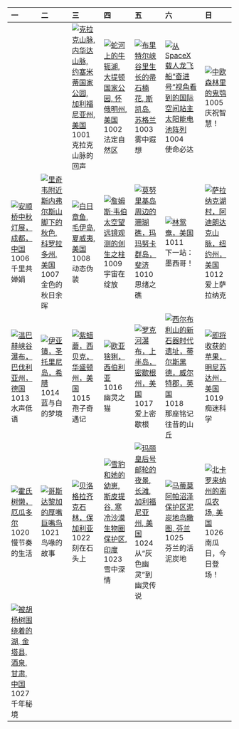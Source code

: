 | 一                                                                                                                                                                                                    | 二                                                                                                                                                                                                      | 三                                                                                                                                                                                                              | 四                                                                                                                                                                                                 | 五                                                                                                                                                                                                  | 六                                                                                                                                                                                                               | 日                                                                                                                                                                                           |
|:-----------------------------------------------------------------------------------------------------------------------------------------------------------------------------------------------------|:-------------------------------------------------------------------------------------------------------------------------------------------------------------------------------------------------------|:---------------------------------------------------------------------------------------------------------------------------------------------------------------------------------------------------------------|:--------------------------------------------------------------------------------------------------------------------------------------------------------------------------------------------------|:---------------------------------------------------------------------------------------------------------------------------------------------------------------------------------------------------|:----------------------------------------------------------------------------------------------------------------------------------------------------------------------------------------------------------------|:--------------------------------------------------------------------------------------------------------------------------------------------------------------------------------------------|
|                                                                                                                                                                                                      |                                                                                                                                                                                                        | [![](https://www.bing.com/th?id=OHR.YosemiteClark_ZH-CN7179533292_320x240.jpg "克拉克山脉, 内华达山脉, 约塞米蒂国家公园, 加利福尼亚州, 美国")](https://www.bing.com/th?id=OHR.YosemiteClark_ZH-CN7179533292_UHD.jpg)<br>1001<br>克拉克山脉的回声 | [![](https://www.bing.com/th?id=OHR.OxbowBend_ZH-CN7211791969_320x240.jpg "蛇河上的牛轭湖, 大提顿国家公园, 怀俄明州, 美国")](https://www.bing.com/th?id=OHR.OxbowBend_ZH-CN7211791969_UHD.jpg)<br>1002<br>法定自然区       | [![](https://www.bing.com/th?id=OHR.SkyeHeather_ZH-CN2820283990_320x240.jpg "布里特尔峡谷里生长的帚石楠花, 斯凯岛, 苏格兰")](https://www.bing.com/th?id=OHR.SkyeHeather_ZH-CN2820283990_UHD.jpg)<br>1003<br>雾中遐想       | [![](https://www.bing.com/th?id=OHR.DragonEndeavour_ZH-CN8160066040_320x240.jpg "从SpaceX载人龙飞船“奋进号”视角看到的国际空间站主太阳能电池阵列")](https://www.bing.com/th?id=OHR.DragonEndeavour_ZH-CN8160066040_UHD.jpg)<br>1004<br>使命必达 | [![](https://www.bing.com/th?id=OHR.TeacherOwl_ZH-CN8289875605_320x240.jpg "中欧森林里的鬼鸮")](https://www.bing.com/th?id=OHR.TeacherOwl_ZH-CN8289875605_UHD.jpg)<br>1005<br>庆祝智慧！                 |
| [![](https://www.bing.com/th?id=OHR.AnshunBridge_ZH-CN8392458102_320x240.jpg "安顺桥中秋灯展，成都，中国")](https://www.bing.com/th?id=OHR.AnshunBridge_ZH-CN8392458102_UHD.jpg)<br>1006<br>千里共婵娟                 | [![](https://www.bing.com/th?id=OHR.RidgwayAspens_ZH-CN8735375502_320x240.jpg "里奇韦附近斯内弗尔斯山脚下的秋色, 科罗拉多州, 美国")](https://www.bing.com/th?id=OHR.RidgwayAspens_ZH-CN8735375502_UHD.jpg)<br>1007<br>金色的秋日余晖 | [![](https://www.bing.com/th?id=OHR.OctopusCyanea_ZH-CN8948609460_320x240.jpg "白日章鱼, 毛伊岛, 夏威夷, 美国")](https://www.bing.com/th?id=OHR.OctopusCyanea_ZH-CN8948609460_UHD.jpg)<br>1008<br>动态伪装                     | [![](https://www.bing.com/th?id=OHR.WebbPillars_ZH-CN9054137596_320x240.jpg "‌詹姆斯·韦伯太空望远镜观测的创生之柱")](https://www.bing.com/th?id=OHR.WebbPillars_ZH-CN9054137596_UHD.jpg)<br>1009<br>宇宙在绽放          | [![](https://www.bing.com/th?id=OHR.MonurikiFiji_ZH-CN9178115886_320x240.jpg "莫努里基岛周边的珊瑚礁，玛玛努卡群岛，斐济")](https://www.bing.com/th?id=OHR.MonurikiFiji_ZH-CN9178115886_UHD.jpg)<br>1010<br>思绪之礁        | [![](https://www.bing.com/th?id=OHR.WoodDuckHen_ZH-CN9558916773_320x240.jpg "林鸳鸯，美国")](https://www.bing.com/th?id=OHR.WoodDuckHen_ZH-CN9558916773_UHD.jpg)<br>1011<br>下一站：墨西哥！                                  | [![](https://www.bing.com/th?id=OHR.SaranacLake_ZH-CN0224689397_320x240.jpg "萨拉纳克湖村，阿迪朗达克山脉，纽约州，美国")](https://www.bing.com/th?id=OHR.SaranacLake_ZH-CN0224689397_UHD.jpg)<br>1012<br>爱上萨拉纳克 |
| [![](https://www.bing.com/th?id=OHR.HinterseeWaterfall_ZH-CN0432994081_320x240.jpg "温巴赫峡谷瀑布，巴伐利亚州，德国")](https://www.bing.com/th?id=OHR.HinterseeWaterfall_ZH-CN0432994081_UHD.jpg)<br>1013<br>水声低语   | [![](https://www.bing.com/th?id=OHR.OiaSantorini_ZH-CN0531650189_320x240.jpg "伊亚镇，圣托里尼岛，希腊")](https://www.bing.com/th?id=OHR.OiaSantorini_ZH-CN0531650189_UHD.jpg)<br>1014<br>蓝与白的梦境                   | [![](https://www.bing.com/th?id=OHR.AmethystLaccaria_ZH-CN0643667280_320x240.jpg "紫蜡蘑，西贝克，华盛顿州，美国")](https://www.bing.com/th?id=OHR.AmethystLaccaria_ZH-CN0643667280_UHD.jpg)<br>1015<br>孢子奇遇记                 | [![](https://www.bing.com/th?id=OHR.SiberianLynx_ZH-CN0749166653_320x240.jpg "欧亚猞猁，西伯利亚")](https://www.bing.com/th?id=OHR.SiberianLynx_ZH-CN0749166653_UHD.jpg)<br>1016<br>幽灵之猫                   | [![](https://www.bing.com/th?id=OHR.RockRiverFalls_ZH-CN6532185546_320x240.jpg "罗克河瀑布，上半岛，密歇根州，美国")](https://www.bing.com/th?id=OHR.RockRiverFalls_ZH-CN6532185546_UHD.jpg)<br>1017<br>爱上密歇根       | [![](https://www.bing.com/th?id=OHR.SilburyHill_ZH-CN6666447580_320x240.jpg "西尔布利山的新石器时代遗址，蒂尔斯黑德，威尔特郡，英国")](https://www.bing.com/th?id=OHR.SilburyHill_ZH-CN6666447580_UHD.jpg)<br>1018<br>那座铭记往昔的山丘            | [![](https://www.bing.com/th?id=OHR.AppleHarvest_ZH-CN7317228007_320x240.jpg "即将收获的苹果，明尼苏达州，美国")](https://www.bing.com/th?id=OHR.AppleHarvest_ZH-CN7317228007_UHD.jpg)<br>1019<br>痴迷科学      |
| [![](https://www.bing.com/th?id=OHR.HoffmansSloth_ZH-CN7563408641_320x240.jpg "霍氏树懒，厄瓜多尔")](https://www.bing.com/th?id=OHR.HoffmansSloth_ZH-CN7563408641_UHD.jpg)<br>1020<br>慢节奏的生活                  | [![](https://www.bing.com/th?id=OHR.ToucanForest_ZH-CN0072036253_320x240.jpg "哥斯达黎加的厚嘴巨嘴鸟")](https://www.bing.com/th?id=OHR.ToucanForest_ZH-CN0072036253_UHD.jpg)<br>1021<br>鸟喙的故事                     | [![](https://www.bing.com/th?id=OHR.BulgariaRocks_ZH-CN0234903972_320x240.jpg "贝洛格拉齐克石林，保加利亚")](https://www.bing.com/th?id=OHR.BulgariaRocks_ZH-CN0234903972_UHD.jpg)<br>1022<br>刻在石头上                         | [![](https://www.bing.com/th?id=OHR.SnowLeopard_ZH-CN6644701381_320x240.jpg "雪豹和她的幼崽, 斯皮提谷, 寒冷沙漠生物圈保护区, 印度")](https://www.bing.com/th?id=OHR.SnowLeopard_ZH-CN6644701381_UHD.jpg)<br>1023<br>雪中深情 | [![](https://www.bing.com/th?id=OHR.QueenMary_ZH-CN0468294074_320x240.jpg "玛丽皇后号邮轮的夜景, 长滩, 加利福尼亚州, 美国")](https://www.bing.com/th?id=OHR.QueenMary_ZH-CN0468294074_UHD.jpg)<br>1024<br>从“灰色幽灵”到幽灵传说 | [![](https://www.bing.com/th?id=OHR.MartimoaapaFinland_ZH-CN1066271356_320x240.jpg "马蒂莫阿帕沼泽保护区泥炭地鸟瞰图, 芬兰")](https://www.bing.com/th?id=OHR.MartimoaapaFinland_ZH-CN1066271356_UHD.jpg)<br>1025<br>芬兰的活泥炭地       | [![](https://www.bing.com/th?id=OHR.PumpkinFarm_ZH-CN1232784365_320x240.jpg "北卡罗来纳州的南瓜农场, 美国")](https://www.bing.com/th?id=OHR.PumpkinFarm_ZH-CN1232784365_UHD.jpg)<br>1026<br>南瓜日，今日登场！    |
| [![](https://www.bing.com/th?id=OHR.AutumnColorY25_ZH-CN1551135398_320x240.jpg "被胡杨树围绕着的湖, 金塔县, 酒泉, 甘肃, 中国")](https://www.bing.com/th?id=OHR.AutumnColorY25_ZH-CN1551135398_UHD.jpg)<br>1027<br>千年秘境 |                                                                                                                                                                                                        |                                                                                                                                                                                                                |                                                                                                                                                                                                   |                                                                                                                                                                                                    |                                                                                                                                                                                                                 |                                                                                                                                                                                             |
